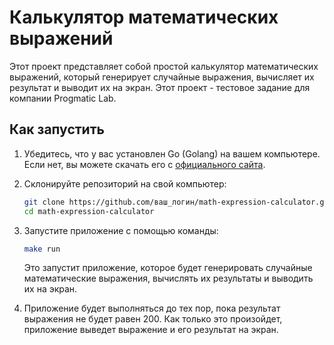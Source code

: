 # Калькулятор математических выражений

Этот проект представляет собой простой калькулятор математических выражений, который генерирует случайные выражения, вычисляет их результат и выводит их на экран. Этот проект - тестовое задание для компании Progmatic Lab.

## Как запустить

1. Убедитесь, что у вас установлен Go (Golang) на вашем компьютере. Если нет, вы можете скачать его с [официального сайта](https://golang.org/dl/).

2. Склонируйте репозиторий на свой компьютер:

   ```bash
   git clone https://github.com/ваш_логин/math-expression-calculator.git
   cd math-expression-calculator
   ```

3. Запустите приложение с помощью команды:

   ```bash
   make run
   ```

   Это запустит приложение, которое будет генерировать случайные математические выражения, вычислять их результаты и выводить их на экран.

4. Приложение будет выполняться до тех пор, пока результат выражения не будет равен 200. Как только это произойдет, приложение выведет выражение и его результат на экран.




